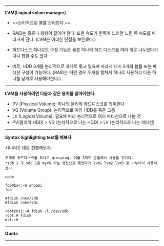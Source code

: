 
---

__LVM(Logical volum manager)__
+ ==논리적으로 볼륨 관리한다.==

+ RAID는 종류나 용량이 같아야 한다. 또한 속도가 한쪽이 느리면 느린 쪽 속도를 따라가게 된다. (LVM은 이러한 단점을 보완했다.)
+ 하드디스크 하나로도 구성 가능은 물론 하나의 하드 디스크를 여러 개로 나누었다가 다시 합칠 수도 있다
- 예로, HDD 3개를 논리적으로 하나로 묶고 필요에 따라서 다시 2개의 볼륨 또는 파티션 구성이 가능하다. (RAID는 이런 경우 두개를 합쳐서 하나로 사용하고 다른 하나를 낱개로 사용해야한다.)

---


__LVM을 사용하려면 다음과 같은 용어를 알아야한다.__

+ PV (Physical Volume): 하나의 물리적 하드디스크를 의미한다
+ VG (Volume Group): 논리적으로 여러 HDD를 묶은 그룹
+ LV (Logical Volume): 필요에 따라 논리적으로 여러 파티션으로 나눈 것
+ PV(물리적 HDD) > VG (논리적으로 나눈 HDD) > LV (논리적으로 나눈 파티션)

---
__Syntax highlighting test를 해보자__

시나리오 대로 진행해보자.
```
두개의 하드디스크를 하나로 grouping. 이를 3개로 분할해서 사용할 것이다.
*sdb 1 과 sdc 1을 myVG 라는 명칭으로 묶었다가 lvm1 lvm2 lvm3 로 나누어서 사용하겠다.
```

`code`
```console
foo@bar:~$ whoami
foo

#fdisk /dev/sdb
#fdisk /dev/sdc

root@ns1:~# fdisk -l /dev/sdb
root:# fdisk
ns1:~#
```
---
__Quota__

---